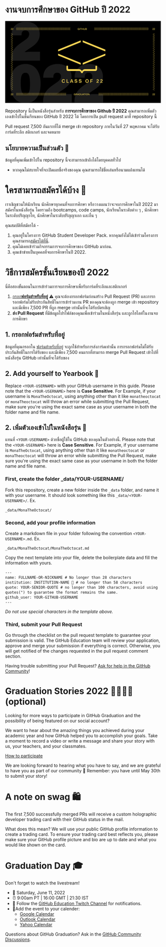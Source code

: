 # งานจบการศึกษาของ GitHub ปี 2022

![2022-github-graduation-social-card-1](/assets/GHG_Blog_1.jpg)

Repository นี้เป็นหนังสือรุ่นสำหรับ **การจบการศึกษาของ Github ปี 2022** คุณสามารถเพิ่มตัวเองเข้าไปในชั้นเรียนของ GitHub ปี 2022 ได้ โดยการเปิด pull request มาที่ repository นี้

Pull request 7,500 อันแรกที่ได้ merge เข้า repository ภายในวันที่ 27 พฤษภาคม จะได้รับการ์ดที่ระลึก สติกเกอร์ และจดหมาย


## นโยบายความเป็นส่วนตัว 👀
ข้อมูลที่คุณเพิ่มเข้าไปใน repository นี้จะสามารถเข้าถึงได้โดยบุคคลทั่วไป

- หากคุณไม่สบายใจที่จะเปิดเผยชื่อจริงของคุณ คุณสามารถใช้ชื่อเล่นหรือนามแฝงแทนได้

# ใครสามารถสมัครได้บ้าง 📝
เราเชิญชวนให้นักเรียน นักศึกษาทุกคนที่จบการศึกษา หรือวางแผนว่าจะจบการศึกษาในปี 2022 มาสมัครในหนังสือรุ่น โดยรวมถึง bootcamps, code camps, นักเรียนในระดับต่าง ๆ , นักศึกษาในระดับปริญญาโท, นักศึกษาในระดับปริญญาเอก และอื่น ๆ

คุณสมบัติที่สมัครได้ -
1. คุณอยู่ในโครงการ GitHub Student Developer Pack. หากคุณยังไม่ได้เข้าร่วมโครงการ คุณสามารถ[สมัครได้ที่นี่](https://education.github.com/discount_requests/student_application?utm_source=2022-06-11-GitHubGraduation).
2. คุณไม่เคยเข้าร่วมกิจกรรมการจบการศึกษาของ GitHub มาก่อน.
3. คุณเข้าข่ายเป็นบุคคลที่จบการศึกษาในปี 2022.

# วิธีการสมัครชั้นเรียนของปี 2022
นี่คือสองขั้นตอนในการเข้าร่วมการจบการศึกษาเพื่อรับการ์ดที่ระลึกและสติกเกอร์

1. [กรอก**ฟอร์มสำหรับที่อยู่**](https://airtable.com/shrVMo8ItH4wjsO9f)
 ⚠️ คุณจะต้องกรอกฟอร์มก่อนสร้าง Pull Request (PR) และการกรอกฟอร์มไม่รับประกันสิทธิ์ในการเข้าร่วมงาน PR ของคุณจะต้องถูก merge เข้า repository และมีเพียง 7,500 PR ที่ถูก merge เท่านั้นที่จะได้รับบัตรเชิญ
2. **ส่ง Pull Request** ที่มีข้อมูลโปรไฟล์ของคุณเพื่อเข้าร่วมในหนังสือรุ่น และถูกไฮไลท์ในงานจบการศึกษา

## 1. กรอกฟอร์มสำหรับที่อยู่
ข้อมูลที่คุณกรอกใน [ฟอร์มสำหรับที่อยู่](https://airtable.com/shrVMo8ItH4wjsO9f) จะถูกใช้สำหรับการส่งการ์ดเท่านั้น การกรอกฟอร์มไม่ได้รับประกันสิทธิ์ในการได้รับของ และมีเพียง 7,500 คนแรกที่สามารถ merge Pull Request เข้าไปที่หนังสือรุ่น GitHub เท่านั้นที่จะได้รับของ

## 2. Add yourself to Yearbook 🏫
Replace `<YOUR-USERNAME>` with your GitHub username in this guide. Please note that the `<YOUR-USERNAME>` here is **Case Sensitive**. For Example, if your username is `MonaTheOctocat`, using anything other than it like `monatheoctocat` or `monaTheoctocat` will throw an error while submitting the Pull Request, make sure you're using the exact same case as your username in both the folder name and file name.

## 2. เพิ่มตัวเองเข้าไปในหนังสือรุ่น 🏫
แทนที่ `<YOUR-USERNAME>` ด้วยชื่อผู้ใช้ใน GitHub ของคุณในตัวอย่างนี้. Please note that the `<YOUR-USERNAME>` here is **Case Sensitive**. For Example, if your username is `MonaTheOctocat`, using anything other than it like `monatheoctocat` or `monaTheoctocat` will throw an error while submitting the Pull Request, make sure you're using the exact same case as your username in both the folder name and file name.

### First, create the folder _data/YOUR-USERNAME/ 
Fork this repository, create a new folder inside the `_data` folder, and name it with your username. It should look something like this `_data/<YOUR-USERNAME>/`. Ex.

```
_data/MonaTheOctocat/
```
### Second, add your profile information
Create a markdown file in your folder following the convention `<YOUR-USERNAME>.md`. Ex.

```
_data/MonaTheOctocat/MonaTheOctocat.md
```
Copy the next template into your file, delete the boilerplate data and fill the information with yours.
```
---
name: FULLNAME-OR-NICKNAME # No longer than 28 characters
institution: INSTITUTION-NAME 🚩 # no longer than 58 characters
quote: YOUR-SENIOR-QUOTE # no longer than 100 characters, avoid using quotes(") to guarantee the format remains the same.
github_user: YOUR-GITHUB-USERNAME
---
```

_Do not use special characters in the template above._

### Third, submit your Pull Request
Go through the checklist on the pull request template to guarantee your submission is valid. The GitHub Education team will review your application, approve and merge your submission if everything is correct. Otherwise, you will get notified of the changes requested in the pull request comment section. 

Having trouble submitting your Pull Request? [Ask for help in the GitHub Community](https://github.com/orgs/github-community/discussions/categories/github-education)!

# Graduation Stories 2022 👩‍🏫👨‍🏫 (optional)
Looking for more ways to participate in GitHub Graduation and the possibility of being featured on our social account?

We want to hear about the amazing things you achieved during your academic year and how GitHub helped you to accomplish your goals. Take a moment to record a video or write a message and share your story with us, your teachers, and your classmates. 

[How to participate](https://drive.google.com/file/d/1AcgUKLXx6WIC5s4eanzOfj8EsiYHARrt/view?usp=sharing)

We are looking forward to hearing what you have to say, and we are grateful to have you as part of our community 💖 
Remember: you have until May 30th to submit your story! 
 


# A note on swag 🛍
The first 7,500 successfully merged PRs will receive a custom holographic developer trading card with their GitHub status in the mail. 

What does this mean? We will use your public GitHub profile information to create a trading card. To ensure your trading card best reflects you, please make sure your GitHub profile picture and bio are up to date and what you would like shown on the card.

# Graduation Day 🎓
Don't forget to watch the livestream! 

- 📆 Saturday, June 11, 2022
- ⏰ 9:00am PT | 16:00 GMT | 21:30 IST
- 📍 Follow the [GitHub Education Twitch Channel](https://twitch.tv/githubeducation) for notifications.
- 📎Add the event to your calender:
  - [Google Calendar](https://calendar.google.com/calendar/render?action=TEMPLATE&dates=20220611T160000Z%2F20220611T180000Z&details=&location=https%3A%2F%2Fwww.twitch.tv%2Fgithubeducation&text=%F0%9F%8E%89%F0%9F%8E%8A%20GitHub%20Graduation%202022%20%F0%9F%8E%89%F0%9F%8E%8A)
  - [Outlook Calendar](https://outlook.live.com/calendar/0/deeplink/compose?allday=false&body=&enddt=2022-06-11T18%3A00%3A00%2B00%3A00&location=https%3A%2F%2Fwww.twitch.tv%2Fgithubeducation&path=%2Fcalendar%2Faction%2Fcompose&rru=addevent&startdt=2022-06-11T16%3A00%3A00%2B00%3A00&subject=%F0%9F%8E%89%F0%9F%8E%8A%20GitHub%20Graduation%202022%20%F0%9F%8E%89%F0%9F%8E%8A)
  - [Yahoo Calendar](https://calendar.yahoo.com/?desc=&dur=&et=20220611T180000Z&in_loc=https%3A%2F%2Fwww.twitch.tv%2Fgithubeducation&st=20220611T160000Z&title=%F0%9F%8E%89%F0%9F%8E%8A%20GitHub%20Graduation%202022%20%F0%9F%8E%89%F0%9F%8E%8A&v=60)


Questions about GitHub Graduation? Ask in the [GitHub Community Discussions](https://github.com/orgs/github-community/discussions/categories/github-education).
